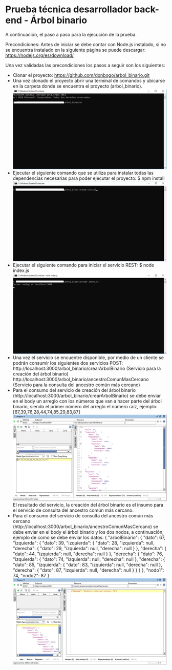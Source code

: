# Prueba técnica desarrollador back-end - Árbol binario

A continuación, el paso a paso para la ejecución de la prueba.

Precondiciones:
Antes de iniciar se debe contar con Node.js instalado, si no se encuentra instalado en la siguiente página se puede descargar: https://nodejs.org/es/download/

Una vez validadas las precondiciones los pasos a seguir son los siguientes:
- Clonar el proyecto: https://github.com/donbogo/arbol_binario.git
- Una vez clonado el proyecto abrir una terminal de comandos y ubicarse en la carpeta donde se encuentra el proyecto (arbol_binario).
![alt text](readme/terminal_comandos.jpg)
- Ejecutar el siguiente comando que se utiliza para instalar todas las dependencias necesarias para poder ejecutar el proyecto: $ npm install
![alt text](readme/npm_install.jpg)
- Ejecutar el siguiente comando para iniciar el servicio REST: $ node index.js
![alt text](readme/node_index.jpg)
- Una vez el servicio se encuentre disponible, por medio de un cliente se podrán consumir los siguientes dos servicios POST:
http://localhost:3000/arbol_binario/crearArbolBinario (Servicio para la creación del árbol binario)
http://localhost:3000/arbol_binario/ancestroComunMasCercano (Servicio para la consulta del ancestro común más cercano)
- Para el consumo del servicio de creación del árbol binario (http://localhost:3000/arbol_binario/crearArbolBinario) se debe enviar en el body un arreglo con los números que van a hacer parte del árbol binario, siendo el primer número del arreglo el número raíz, ejemplo: [67,39,76,28,44,74,85,29,83,87]
![alt text](readme/crear_arbol_binario.jpg)
El resultado del servicio, la creación del árbol binario es el insumo para el servicio de consulta del ancestro común más cercano. 
- Para el consumo del servicio de consulta del ancestro común más cercano (http://localhost:3000/arbol_binario/ancestroComunMasCercano) se debe enviar en el body el árbol binario y los dos nodos, a continuación, ejemplo de como se debe enviar los datos:
 {
	"arbolBinario": {
		"dato": 67,
		"izquierda": {
			"dato": 39,
			"izquierda": {
				"dato": 28,
				"izquierda": null,
				"derecha": {
					"dato": 29,
					"izquierda": null,
					"derecha": null
				}
			},
			"derecha": {
				"dato": 44,
				"izquierda": null,
				"derecha": null
			}
		},
		"derecha": {
			"dato": 76,
			"izquierda": {
				"dato": 74,
				"izquierda": null,
				"derecha": null
			},
			"derecha": {
				"dato": 85,
				"izquierda": {
					"dato": 83,
					"izquierda": null,
					"derecha": null
				},
				"derecha": {
					"dato": 87,
					"izquierda": null,
					"derecha": null
				}
			}
		}
	},
	"nodo1": 74,
	"nodo2": 87
}
![alt text](readme/ancestro_comun_mas_cercano.jpg)





